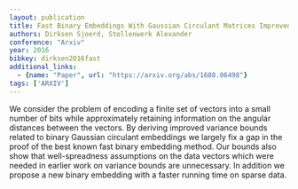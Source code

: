 ```yaml
---
layout: publication
title: Fast Binary Embeddings With Gaussian Circulant Matrices Improved Bounds
authors: Dirksen Sjoerd, Stollenwerk Alexander
conference: "Arxiv"
year: 2016
bibkey: dirksen2016fast
additional_links:
  - {name: "Paper", url: "https://arxiv.org/abs/1608.06498"}
tags: ['ARXIV']
---
```

We consider the problem of encoding a finite set of vectors into a small number of bits while approximately retaining information on the angular distances between the vectors. By deriving improved variance bounds related to binary Gaussian circulant embeddings we largely fix a gap in the proof of the best known fast binary embedding method. Our bounds also show that well-spreadness assumptions on the data vectors which were needed in earlier work on variance bounds are unnecessary. In addition we propose a new binary embedding with a faster running time on sparse data.
